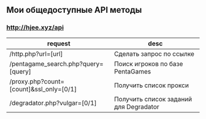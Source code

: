 ## Мои общедоступные API методы

### http://hjee.xyz/api
| request | desc |
|-----|-----|
| /http.php?url=[url]    | Сделать запрос по ссылке |
| /pentagame_search.php?query=[query]    | Поиск игроков по базе PentaGames |
| /proxy.php?count=[count]&ssl_only=[0/1] | Получить список прокси |
| /degradator.php?vulgar=[0/1] | Получить список заданий для Degradator |
